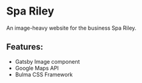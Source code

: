 # Spa Riley

An image-heavy website for the business Spa Riley.

## Features:

- Gatsby Image component
- Google Maps API
- Bulma CSS Framework